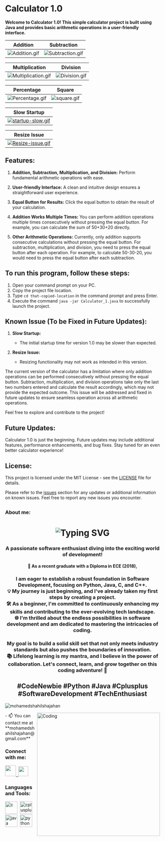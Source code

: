 # Calculator 1.0

**Welcome to Calculator 1.0! This simple calculator project is built using Java and provides basic arithmetic operations in a user-friendly interface.**

| Addition | Subtraction |
| --- | --- |
| ![Addition.gif](https://i.postimg.cc/Qxtqttn4/Addition.gif) | ![Subtraction.gif](https://i.postimg.cc/R0fdBDbv/Subtraction.gif) |

| Multiplication | Division |
| --- | --- |
| ![Multiplication.gif](https://i.postimg.cc/SRGtpvRn/Multiplication.gif) | ![Division.gif](https://i.postimg.cc/QMRzg7vd/Division.gif) |

| Percentage | Square |
| --- | --- |
| ![Percentage.gif](https://i.postimg.cc/52YMzpf6/Percentage.gif) | ![square.gif](https://i.postimg.cc/02HsrhRT/square.gif) |

| Slow Startup |
| --- |
| [![startup-slow.gif](https://i.postimg.cc/W3wJmjQh/startup-slow.gif)](https://postimg.cc/mzhDBxZs) |

| Resize Issue |
| --- |
| [![Resize-issue.gif](https://i.postimg.cc/wTmgnFjk/Resize-issue.gif)](https://postimg.cc/yksMZm9J) |

## Features:

1. **Addition, Subtraction, Multiplication, and Division:**
   Perform fundamental arithmetic operations with ease.

2. **User-friendly Interface:**
   A clean and intuitive design ensures a straightforward user experience.

3. **Equal Button for Results:**
   Click the equal button to obtain the result of your calculation.

4. **Addition Works Multiple Times:**
   You can perform addition operations multiple times consecutively without pressing the equal button. For example, you can calculate the sum of 50+30+20 directly.

5. **Other Arithmetic Operations:**
   Currently, only addition supports consecutive calculations without pressing the equal button. For subtraction, multiplication, and division, you need to press the equal button after each operation. For example, to calculate 50-30-20, you would need to press the equal button after each subtraction.

## To run this program, follow these steps:

1. Open your command prompt on your PC.
2. Copy the project file location.
3. Type `cd that-copied-location` in the command prompt and press Enter.
4. Execute the command `java -jar Calculator_1.java` to successfully launch the project.

## Known Issue (To be Fixed in Future Updates):

1. **Slow Startup:**
   - The initial startup time for version 1.0 may be slower than expected.

2. **Resize Issue:**
   - Resizing functionality may not work as intended in this version.

The current version of the calculator has a limitation where only addition operations can be performed consecutively without pressing the equal button. Subtraction, multiplication, and division operations take only the last two numbers entered and calculate the result accordingly, which may not provide the expected outcome. This issue will be addressed and fixed in future updates to ensure seamless operation across all arithmetic operations.

Feel free to explore and contribute to the project!

## Future Updates:

Calculator 1.0 is just the beginning. Future updates may include additional features, performance enhancements, and bug fixes. Stay tuned for an even better calculator experience!

## License:

This project is licensed under the MIT License - see the [LICENSE](LICENSE) file for details.

Please refer to the [issues](https://github.com/mohamedshahilshajahan/Calculator/issues) section for any updates or additional information on known issues. Feel free to report any new issues you encounter.
<h2></h2>
<h3>About me:</h3>
<h1 align="center" href="https://git.io/typing-svg"><img src="https://readme-typing-svg.demolab.com?font=Fira+Code&weight=600&size=30&pause=1000&color=F7DC00&center=true&vCenter=true&random=false&width=550&height=32&lines=Hi+%F0%9F%91%8B%2C+I'm+Mohamed+Shahil" alt="Typing SVG" /></h1>

<h3 align="center">A passionate software enthusiast diving into the exciting world of development!<br>
  <h4 align="center">🚀 As a recent graduate with a Diploma in ECE (2018),</h4> <h3 align="center">I am eager to establish a robust foundation in Software Development, focusing on Python, Java, C, and C++.<br>
  💡 My journey is just beginning, and I've already taken my first steps by creating a project.<br>
  🛠️ As a beginner, I'm committed to continuously enhancing my skills and contributing to the ever-evolving tech landscape.<br>
  🌐 I'm thrilled about the endless possibilities in software development and am dedicated to mastering the intricacies of coding.</h3>
  <h3 align="center">My goal is to build a solid skill set that not only meets industry standards but also pushes the boundaries of innovation.<br>
  📚 Lifelong learning is my mantra, and I believe in the power of collaboration. Let's connect, learn, and grow together on this coding adventure! 🤝 </h3>
  
 <h2 align="center"> #CodeNewbie #Python #Java #Cplusplus #SoftwareDevelopment #TechEnthusiast</h2>

<p align="left"> <img src="https://komarev.com/ghpvc/?username=mohamedshahilshajahan&label=Profile%20views&color=brightgreen&style=flat" alt="mohamedshahilshajahan" /> </p>
<img align="right" alt="Coding" width="400" src="https://cdn.dribbble.com/users/1162077/screenshots/3848914/programmer.gif">
- 📫 You can contact me at **mohamedshahilshajahan@gmail.com**

<h3 align="left">Connect with me:</h3>
<p align="left"> <a href="https://www.linkedin.com/in/mohamedshahilshajahan" target="_blank" rel="noreferrer"> <picture> <source media="(prefers-color-scheme: dark)" srcset="https://i.postimg.cc/02ZQ9ft7/linkedin-dark.png" /> <source media="(prefers-color-scheme: light)" srcset="https://i.postimg.cc/XvKFcFjL/linkedin.png" /> <img src="https://i.postimg.cc/XvKFcFjL/linkedin.png" width="35" height=auto />&nbsp; </picture> </a><a href="https://www.github.com/mohamedshahilshajahan" target="_blank" rel="noreferrer"> <picture> <source media="(prefers-color-scheme: dark)" srcset="https://i.postimg.cc/Bn6vbKyk/github-dark.png" /> <source media="(prefers-color-scheme: light)" srcset="https://i.postimg.cc/LsFL1vph/github.png" /> <img src="https://i.postimg.cc/LsFL1vph/github.png" width="32" height="32" /> </picture> </a> </p>

<h3 align="left">Languages and Tools:</h3>
<p align="left"> <img src="https://i.postimg.cc/DZdk7s4J/c.png" alt="c" width="40" height=auto/>&nbsp;&nbsp;<img src="https://i.postimg.cc/br37thTq/cplus.png" alt="cplusplus" width="40" height=auto/>&nbsp;&nbsp;<img src="https://i.postimg.cc/0jkgjQ7t/java.png" alt="java" width="40" height=auto/>&nbsp;&nbsp;<img src="https://i.postimg.cc/T20MSVXB/python.png" alt="python" width="40" height=auto/> </p>
